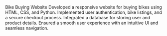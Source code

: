 Bike Buying Website
Developed a responsive website for buying bikes using HTML, CSS, and Python. Implemented user authentication, bike listings, and a secure checkout process. Integrated a database for storing user and product details. Ensured a smooth user experience with an intuitive UI and seamless navigation.
